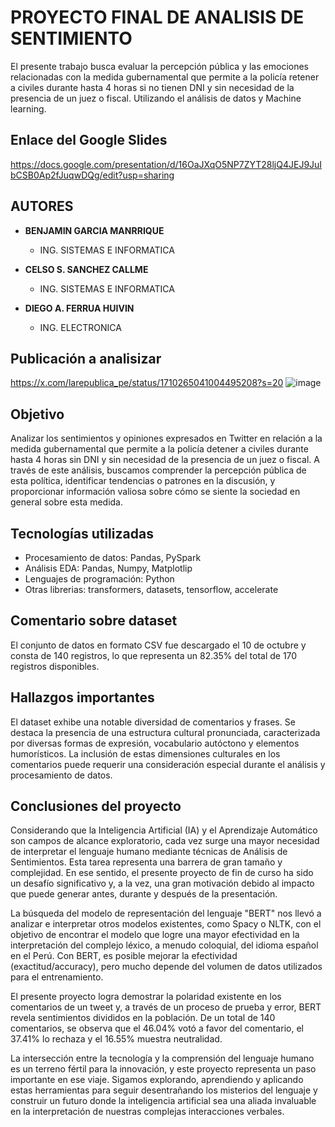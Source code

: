 # PROYECTO FINAL DE ANALISIS DE SENTIMIENTO
El presente trabajo busca evaluar la percepción pública y las emociones relacionadas con la medida gubernamental que permite a la policía retener a civiles durante hasta 4 horas si no tienen DNI y sin necesidad de la presencia de un juez o fiscal. Utilizando el análisis de datos y Machine learning. 

## Enlace del Google Slides
https://docs.google.com/presentation/d/16OaJXqO5NP7ZYT28ljQ4JEJ9JuIbCSB0Ap2fJuqwDQg/edit?usp=sharing

## AUTORES

* **BENJAMIN GARCIA MANRRIQUE**
   * ING. SISTEMAS E INFORMATICA
     
* **CELSO S. SANCHEZ CALLME**
   * ING. SISTEMAS E INFORMATICA

* **DIEGO A. FERRUA HUIVIN**
   * ING. ELECTRONICA

## Publicación a analisizar
https://x.com/larepublica_pe/status/1710265041004495208?s=20
![image](https://github.com/JBenjaminGM/ProyectoFinal-Analisis-de-Sentimiento/assets/118006071/8800c582-46d1-4da0-9d99-04398917c727)


## Objetivo
Analizar los sentimientos y opiniones expresados en Twitter en relación a la medida gubernamental que permite a la policía detener a civiles durante hasta 4 horas sin DNI y sin necesidad de la presencia de un juez o fiscal. A través de este análisis, buscamos comprender la percepción pública de esta política, identificar tendencias o patrones en la discusión, y proporcionar información valiosa sobre cómo se siente la sociedad en general sobre esta medida.

## Tecnologías utilizadas
* Procesamiento de datos: Pandas, PySpark
* Análisis EDA: Pandas, Numpy, Matplotlip
* Lenguajes de programación: Python
* Otras librerias: transformers, datasets, tensorflow, accelerate

## Comentario sobre dataset
El conjunto de datos en formato CSV fue descargado el 10 de octubre y consta de 140 registros, lo que representa un 82.35% del total de 170 registros disponibles.

## Hallazgos importantes
El dataset exhibe una notable diversidad de comentarios y frases. Se destaca la presencia de una estructura cultural pronunciada, caracterizada por diversas formas de expresión, vocabulario autóctono y elementos humorísticos. La inclusión de estas dimensiones culturales en los comentarios puede requerir una consideración especial durante el análisis y procesamiento de datos.

## Conclusiones del proyecto
Considerando que la Inteligencia Artificial (IA) y el Aprendizaje Automático son campos de alcance exploratorio, cada vez surge una mayor necesidad de interpretar el lenguaje humano mediante técnicas de Análisis de Sentimientos. Esta tarea representa una barrera de gran tamaño y complejidad. En ese sentido, el presente proyecto de fin de curso ha sido un desafío significativo y, a la vez, una gran motivación debido al impacto que puede generar antes, durante y después de la presentación.

La búsqueda del modelo de representación del lenguaje "BERT" nos llevó a analizar e interpretar otros modelos existentes, como Spacy o NLTK, con el objetivo de encontrar el modelo que logre una mayor efectividad en la interpretación del complejo léxico, a menudo coloquial, del idioma español en el Perú. Con BERT, es posible mejorar la efectividad (exactitud/accuracy), pero mucho depende del volumen de datos utilizados para el entrenamiento.

El presente proyecto logra demostrar la polaridad existente en los comentarios de un tweet y, a través de un proceso de prueba y error, BERT revela sentimientos divididos en la población. De un total de 140 comentarios, se observa que el 46.04% votó a favor del comentario, el 37.41% lo rechaza y el 16.55% muestra neutralidad.

La intersección entre la tecnología y la comprensión del lenguaje humano es un terreno fértil para la innovación, y este proyecto representa un paso importante en ese viaje. Sigamos explorando, aprendiendo y aplicando estas herramientas para seguir desentrañando los misterios del lenguaje y construir un futuro donde la inteligencia artificial sea una aliada invaluable en la interpretación de nuestras complejas interacciones verbales.

